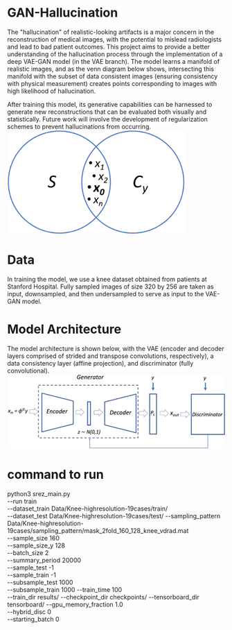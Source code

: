 # GAN-Hallucination
The "hallucination" of realistic-looking artifacts is a major concern in the reconstruction of medical images, with the potential to mislead radiologists and lead to bad patient outcomes. This project aims to provide a better understanding of the hallucination process through the implementation of a deep VAE-GAN model (in the VAE branch). The model learns a manifold of realistic images, and as the venn diagram below shows, intersecting this manifold with the subset of data consistent images (ensuring consistency with physical measurement) creates points corresponding to images with high likelihood of hallucination.

After training this model, its generative capabilities can be harnessed to generate new reconstructions that can be evaluated both visually and statistically. Future work will involve the development of regularization schemes to prevent hallucinations from occurring.
<img src="fixed_venn.png" height="240">
# Data
In training the model, we use a knee dataset obtained from patients at Stanford Hospital. Fully sampled images of size 320 by 256 are taken as input, downsampled, and then undersampled to serve as input to the VAE-GAN model.

# Model Architecture
The model architecture is shown below, with the VAE (encoder and decoder layers comprised of strided and transpose convolutions, respectively), a data consistency layer (affine projection), and discriminator (fully convolutional).
![alt text](revised_model_architecture.png)

# command to run 

python3  srez_main.py    
--run train     
--dataset_train Data/Knee-highresolution-19cases/train/   
--dataset_test Data/Knee-highresolution-19cases/test/
--sampling_pattern  Data/Knee-highresolution-19cases/sampling_pattern/mask_2fold_160_128_knee_vdrad.mat     
--sample_size 160   
--sample_size_y 128    
--batch_size 2     
--summary_period  20000      
--sample_test -1   
--sample_train -1     
--subsample_test 1000   
--subsample_train 1000 
--train_time 100   
--train_dir  results/
--checkpoint_dir  checkpoints/
--tensorboard_dir  tensorboard/
--gpu_memory_fraction 1.0  
--hybrid_disc 0    
--starting_batch 0
